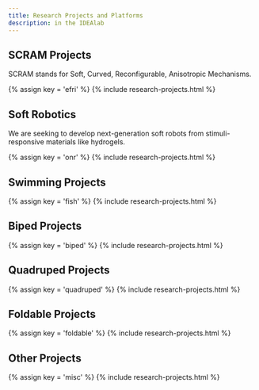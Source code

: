 ```yaml
---
title: Research Projects and Platforms
description: in the IDEAlab
---
```


## SCRAM Projects

SCRAM stands for Soft, Curved, Reconfigurable, Anisotropic Mechanisms.  

{% assign key = 'efri' %}
{% include research-projects.html %}

## Soft Robotics

We are seeking to develop next-generation soft robots from stimuli-responsive materials like hydrogels.


{% assign key = 'onr' %}
{% include research-projects.html %}

## Swimming Projects
{% assign key = 'fish' %}
{% include research-projects.html %}

## Biped Projects
{% assign key = 'biped' %}
{% include research-projects.html %}

## Quadruped Projects
{% assign key = 'quadruped' %}
{% include research-projects.html %}

## Foldable Projects
{% assign key = 'foldable' %}
{% include research-projects.html %}

## Other Projects
{% assign key = 'misc' %}
{% include research-projects.html %}
